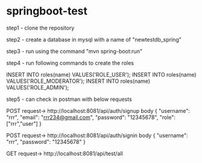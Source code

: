 # springboot-test

step1 - clone the repository

step2 - create a database in mysql with a name of "newtestdb_spring"

step3 - run using the command "mvn spring-boot:run"

step4 - run following commands to create the roles

  INSERT INTO roles(name) VALUES('ROLE_USER');
  INSERT INTO roles(name) VALUES('ROLE_MODERATOR');
  INSERT INTO roles(name) VALUES('ROLE_ADMIN');
  
step5 - can check in postman with below requests

  POST request-> http://localhost:8081/api/auth/signup
  body
  {
    "username": "rrr",
    "email": "rrr234@gmail.com",
    "password": "12345678",
    "role": ["rrr","user"]
  }
  
  POST request-> http://localhost:8081/api/auth/signin
  body
  {
    "username": "rrr",
    "password": "12345678"
  }

  
  GET request-> http://localhost:8081/api/test/all

